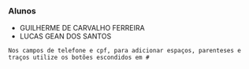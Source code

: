 ### Alunos
- GUILHERME DE CARVALHO FERREIRA
- LUCAS GEAN DOS SANTOS


````
Nos campos de telefone e cpf, para adicionar espaços, parenteses e traços utilize os botões escondidos em #
